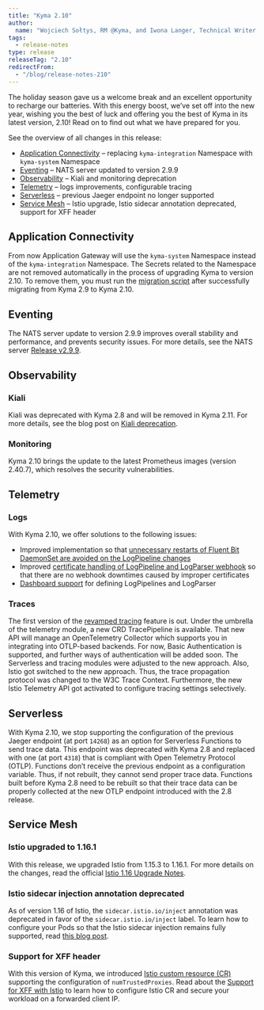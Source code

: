 ```yaml
---
title: "Kyma 2.10"
author:
  name: "Wojciech Sołtys, RM @Kyma, and Iwona Langer, Technical Writer @Kyma"
tags:
  - release-notes 
type: release 
releaseTag: "2.10"
redirectFrom:
  - "/blog/release-notes-210"
---
```


The holiday season gave us a welcome break and an excellent opportunity to recharge our batteries. With this energy boost, we’ve set off into the new year, wishing you the best of luck and offering you the best of Kyma in its latest version, 2.10! Read on to find out what we have prepared for you.

<!-- overview -->

See the overview of all changes in this release:

- [Application Connectivity](#application-connectivity) – replacing `kyma-integration` Namespace with `kyma-system` Namespace
- [Eventing](#eventing) – NATS server updated to version 2.9.9
- [Observability](#observability) – Kiali and monitoring deprecation
- [Telemetry](#telemetry) – logs improvements, configurable tracing
- [Serverless](#serverless) – previous Jaeger endpoint no longer supported 
- [Service Mesh](#service-mesh) – Istio upgrade, Istio sidecar annotation deprecated, support for XFF header

## Application Connectivity
From now Application Gateway will use the `kyma-system` Namespace instead of the `kyma-integration` Namespace. The Secrets related to the Namespace are not removed automatically in the process of upgrading Kyma to version 2.10. To remove them, you must run the [migration script]( https://github.com/kyma-project/kyma/blob/release-2.10/docs/assets/2.9-2.10-OS-copy-secrets-to-system-namespace.sh) after successfully migrating from Kyma 2.9 to Kyma 2.10. 

## Eventing

The NATS server update to version 2.9.9 improves overall stability and performance, and prevents security issues. For more details, see the NATS server [Release v2.9.9]( https://github.com/nats-io/nats-server/releases/tag/v2.9.9).

## Observability
 
### Kiali
Kiali was deprecated with Kyma 2.8 and will be removed in Kyma 2.11. For more details, see the blog post on [Kiali deprecation](https://kyma-project.io/blog/2022/10/10/Kiali-deprecation).
 
### Monitoring
Kyma 2.10 brings the update to the latest Prometheus images (version 2.40.7), which resolves the security vulnerabilities.
 
## Telemetry
 
### Logs
With Kyma 2.10, we offer solutions to the following issues:
- Improved implementation so that [unnecessary restarts of Fluent Bit DaemonSet are avoided on the LogPipeline changes](https://github.com/kyma-project/kyma/issues/15956)
- Improved [certificate handling of LogPipeline and LogParser webhook](https://github.com/kyma-project/kyma/issues/15765) so that there are no webhook downtimes caused by improper certificates 
- [Dashboard support](https://github.com/kyma-project/kyma/issues/15894) for defining LogPipelines and LogParser 
 
### Traces
The first version of the [revamped tracing](https://kyma-project.io/docs/kyma/main/01-overview/main-areas/telemetry/telemetry-03-traces/) feature is out. Under the umbrella of the telemetry module, a new CRD TracePipeline is available. That new API will manage an OpenTelemetry Collector which supports you in integrating into OTLP-based backends. For now, Basic Authentication is supported, and further ways of authentication will be added soon.
The Serverless and tracing modules were adjusted to the new approach.
Also, Istio got switched to the new approach. Thus, the trace propagation protocol was changed to the W3C Trace Context. Furthermore, the new Istio Telemetry API got activated to configure tracing settings selectively.
 
 
## Serverless

With Kyma 2.10, we stop supporting the configuration of the previous Jaeger endpoint (at port `14268`) as an option for Serverless Functions to send trace data. This endpoint was deprecated with Kyma 2.8 and replaced with one (at port `4318`) that is compliant with Open Telemetry Protocol (OTLP). Functions don’t receive the previous endpoint as a configuration variable. Thus, if not rebuilt, they cannot send proper trace data. Functions built before Kyma 2.8 need to be rebuilt so that their trace data can be properly collected at the new OTLP endpoint introduced with the 2.8 release.


## Service Mesh

### Istio upgraded to 1.16.1  

With this release, we upgraded Istio from 1.15.3 to 1.16.1. For more details on the changes, read the official [Istio 1.16 Upgrade Notes](https://istio.io/latest/news/releases/1.16.x/announcing-1.16/upgrade-notes/).

### Istio sidecar injection annotation deprecated  

As of version 1.16 of Istio, the `sidecar.istio.io/inject` annotation was deprecated in favor of the `sidecar.istio.io/inject` label. To learn how to configure your Pods so that the Istio sidecar injection remains fully supported, read [this blog post]( https://kyma-project.io/blog/2022/12/30/deprecation-of-istio-sidecar-injection-annotation).


### Support for XFF header  

With this version of Kyma, we introduced [Istio custom resource (CR)](https://kyma-project.io/docs/kyma/main/05-technical-reference/00-custom-resources/oper-01-istio/) supporting the configuration of `numTrustedProxies`. Read about the [Support for XFF with Istio](https://github.com/kyma-project/website/blob/main/content/blog-posts/2023-01-11-istio-xff-support/index.md) to learn how to configure Istio CR and secure your workload on a forwarded client IP.
